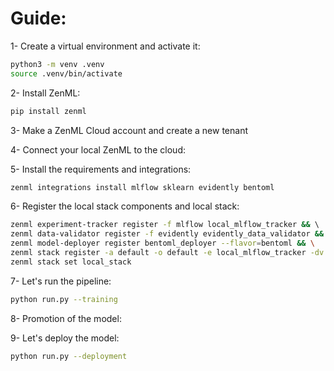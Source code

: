 # Guide:

1- Create a virtual environment and activate it:
```bash
python3 -m venv .venv
source .venv/bin/activate
```

2- Install ZenML:
```bash
pip install zenml
```

3- Make a ZenML Cloud account and create a new tenant

4- Connect your local ZenML to the cloud:

5- Install the requirements and integrations:
```bash
zenml integrations install mlflow sklearn evidently bentoml
```

6- Register the local stack components and local stack:
```bash
zenml experiment-tracker register -f mlflow local_mlflow_tracker && \ 
zenml data-validator register -f evidently evidently_data_validator && \
zenml model-deployer register bentoml_deployer --flavor=bentoml && \
zenml stack register -a default -o default -e local_mlflow_tracker -dv evidently_data_validator -d bentoml_deployer local_stack && \
zenml stack set local_stack
```

7- Let's run the pipeline:
```bash
python run.py --training
```

8- Promotion of the model:

9- Let's deploy the model:
```bash
python run.py --deployment
```